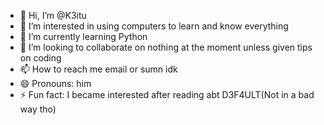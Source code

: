 - 👋 Hi, I’m @K3itu
- 👀 I’m interested in using computers to learn and know everything 
- 🌱 I’m currently learning Python
- 💞️ I’m looking to collaborate on nothing at the moment unless given tips on coding 
- 📫 How to reach me email or sumn idk
- 😄 Pronouns: him
- ⚡ Fun fact: I became interested after reading abt D3F4ULT(Not in a bad way tho)

<!---
K3itu/K3itu is a ✨ special ✨ repository because its `README.md` (this file) appears on your GitHub profile.
You can click the Preview link to take a look at your changes.
--->
